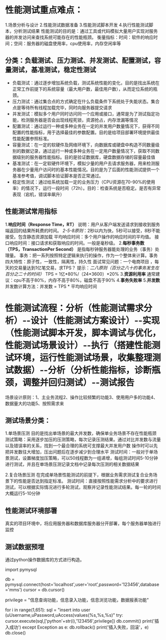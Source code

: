 # 性能测试重点难点：
1.场景分析与设计
2.性能测试数据准备
3.性能测试脚本开发
4.执行性能测试脚本，分析测试结果
性能测试的目的是：通过工具或代码模拟大量用户实现对服务器的并发访问来查找系统可能存在的性能瓶颈。
衡量指标：时间：软件的响应时间；空间：服务器的磁盘使用率，cpu使用率，内存空闲率等
## 分类：负载测试、压力测试、并发测试、配置测试，容量测试，基准测试，稳定性测试
- 负载测试：通过逐步增加系统负载，测试系统性能的变化，目的是找出系统在正常工作前提下的系统容量（最大用户数，最佳用户数），从而定位系统的瓶颈。
- 压力测试：通过集合点的方式确定在什么负载条件下系统处于失能状态。集合点是等待所有线程加载完毕，同时向服务器提交请求
- 并发测试：模拟多个用户同时访问同一个应用或接口，通常是为了测试指定功能，检测服务器是否会出现线程死锁，资源抢占，内存泄漏等情况
- 配置测试：通过运行一种或多种业务在一定的并发用户数量情况下，获得不同配置的性能指标，用于选择最佳的参数配置。目的是给项目部署环境提供最佳性能配置参照标准。
- 容量测试：在一定的软硬件及网络环境下，向数据库或硬盘中构造不同数量级别的数据记录，通过运行一种或多种业务在一定用户数量情况下，获取不同数据级别的服务器性能指标。目的是验证数据库，硬盘数据存储的容量最佳值
- 基准测试：在一定软硬件环境下，模拟少量的用户去请求服务器，用来检测服务器在少量用户访问时的基本性能情况。目的是为了后面的性能测试提供一个基准参考值，调试脚本验证脚本是否正常通过。
- 稳定性测试：通过给系统加载一定的业务压力（CPU资源在70-90%的使用率）的情况下，运行一段时间（72h）。目的：检查系统是否稳定。是否有异常表现（宕机，错误率飙升）
## 性能测试常用指标
1.**响应时间（Response Time，RT）**
说明：用户从客户端发送请求到接收到服务端返回的结果所耗费的时间。
*2-5-8原则*：2秒以内为快，5秒可以接受，8秒不能接受。包含静态资源加载
平均响应时间：多个用户操作的响应时间的平均值。
接口响应时间：接口请求和获取响应的时间。一般是毫秒级。
2.**每秒事务数（TPS，TransactionPer Second）**
是指每秒钟服务器能处理的业务（事务）处理量。
事务：把一系列按照特定逻辑来执行的操作，作为一个整体来计算。事务四大特性：原子性，一致性，隔离性，持久性
面试常见问题：一个电商项目 ，每天的交易量达到1亿笔交易，求TPS？
提示：*二八原则（百分之八十的事务发生在百分之二十的时间）*
TPS = 1亿\*80%/（24\*3600）\*20%
3.**资源利用率**
通常建议：cpu不高于80%，内存不高于80%，磁盘不高于90%
4.**事务失败率**
5.**并发数**
并发数计算方法：并发数 = TPS * 平均响应时间

# 性能测试流程：分析（性能测试需求分析）--设计（性能测试方案设计）--实现（性能测试脚本开发，脚本调试与优化，性能测试场景设计）--执行（搭建性能测试环境，运行性能测试场景，收集整理测试数据）--分析（分析性能指标，诊断瓶颈，调整并回归测试）--测试报告

场景设计原则：1、主业务流程2、操作比较频繁的功能3、使用用户多的功能4、数据量大的功能5、按照需求来
## 测试场景分类：
1.单场景压测
目的是找出单场景的最大并发数，确保单业务场景不存在性能瓶颈
测试策略：采用逐步加压的压测策略，每次记录压测结果。通过对比并发数与流量以及错误率的关系，找到一个最合理的系统可支撑最大并发用户数
操作时可以先把并发数往大增加，压出问题后在逐步减少到合理水平
测试时间：一般对于单场景测试，设置梯度加压策略，可以50线程数为一组递增，每组测试时间5-10分钟进行测试，并且在单场景压测记录文档中记录每次压测的相关数据结果

2.复合场景压测
在完成单场景性能测试的前提下，根据业务需求测试复合业务场景下的性能是否达到指定标准。
测试时间：直接按照性能需求分析中的要求进行测试，可以根据实际情况进行多轮测试，观察并记录性能测试结果。每一轮的时间大概运行5-10分钟

## 性能测试环境部署
真实的项目环境中，将应用服务器和数据库服务器分开部署，每个服务器单独进行监控

## 测试数据预埋
通过python操作数据库的方式进行构造。

  import pymysql

  db = pymysql.connect(host='localhost',user='root',password='123456',database='mms')
  cursor = db.cursor()

  privilege = "信息查询功能，信息录入功能，信息浏览功能，数据报表功能"

  for i in range(1,651):
    sql = "insert into user (uUsername,uPassword,uAccess)values(%s,%s,%s)"
    try:
      cursor.execute(sql,['python'+str(i),'123456',privilege])
      db.commit()
      print('插入成功')
    except Exception as e:
      db.rollback()
      print('插入失败，回滚'，e)
  db.close()





